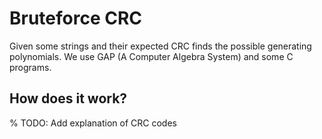 # Bruteforce CRC

Given some strings and their expected CRC finds the possible generating
polynomials. We use GAP (A Computer Algebra System) and some C programs.

## How does it work?
% TODO: Add explanation of CRC codes

